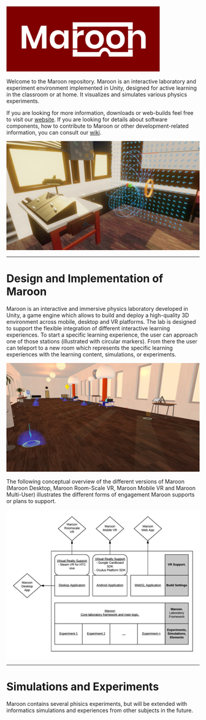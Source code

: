 <img src="/images/logo/logo.png" width="400"/>

Welcome to the Maroon repository. Maroon is an interactive laboratory and experiment environment implemented in Unity, designed for active learning in the classroom or at home. It visualizes and simulates various physics experiments.

If you are looking for more information, downloads or web-builds feel free to visit our [website](https://maroon.tugraz.at/). If you are looking for details about software components, how to contribute to Maroon or other development-related information, you can consult our [wiki](https://github.com/GamesResearchTUG/Maroon/wiki).

<img src="/images/screenshots/experiment-room.jpg" width="600"/>

***

# Design and Implementation of Maroon
Maroon is an interactive and immersive physics laboratory developed in Unity, a
game engine which allows to build and deploy a high-quality 3D environment across
mobile, desktop and VR platforms. The lab is designed to support the flexible integration
of different interactive learning experiences.
To start a specific learning experience, the user can approach one
of those stations (illustrated with circular markers). From there the user can teleport to a new
room which represents the specific learning experiences with the learning content,
simulations, or experiments.

<img src="/images/screenshots/laboratory.jpg" width="600"/>

The following conceptual overview of the different versions of Maroon (Maroon Desktop, Maroon Room-Scale VR, Maroon Mobile VR and Maroon
Multi-User) illustrates the different forms of engagement Maroon supports or plans to support.

<img src="/images/architecture/architecture.png" width="600"/>

***

# Simulations and Experiments

Maroon contains several phisics experiments, but will be extended with informatics simulations and experiences from other subjects in the future.

